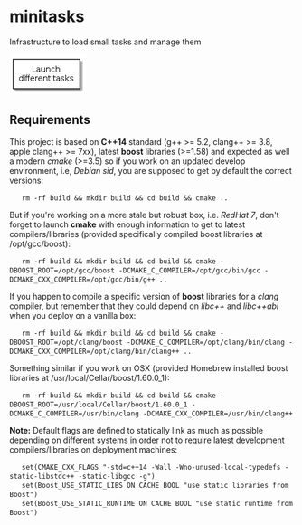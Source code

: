 # minitasks

Infrastructure to load small tasks and manage them 

![Summary](images/summary.png)
<!-- java -jar /opt/plantuml/plantuml.jar README.md -o images -->
<!--
@startuml summary.png
top to bottom direction
skinparam packageStyle rect
rectangle "Launch\ndifferent tasks" {
}
@enduml
-->

## Requirements

This project is based on **C++14** standard (g++ >= 5.2, clang++ >= 3.8, apple clang++ >= 7xx), latest **boost** libraries (>=1.58) and expected as well a modern *cmake* (>=3.5) so if you work on an updated develop environment, i.e, *Debian sid*, you are supposed to get by default the correct versions:

       rm -rf build && mkdir build && cd build && cmake ..
       
But if you're working on a more stale but robust box, i.e. *RedHat 7*, don't forget to launch **cmake** with enough information to get to latest compilers/libraries (provided specifically compiled boost libraries at /opt/gcc/boost):

       rm -rf build && mkdir build && cd build && cmake -DBOOST_ROOT=/opt/gcc/boost -DCMAKE_C_COMPILER=/opt/gcc/bin/gcc -DCMAKE_CXX_COMPILER=/opt/gcc/bin/g++ ..

If you happen to compile a specific version of **boost** libraries for a *clang* compiler, but remember that they could depend on *libc++* and *libc++abi* when you deploy on a vanilla box:

       rm -rf build && mkdir build && cd build && cmake -DBOOST_ROOT=/opt/clang/boost -DCMAKE_C_COMPILER=/opt/clang/bin/clang -DCMAKE_CXX_COMPILER=/opt/clang/bin/clang++ ..

Something similar if you work on OSX (provided Homebrew installed boost libraries at /usr/local/Cellar/boost/1.60.0_1):

       rm -rf build && mkdir build && cd build && cmake -DBOOST_ROOT=/usr/local/Cellar/boost/1.60.0_1 -DCMAKE_C_COMPILER=/usr/bin/clang -DCMAKE_CXX_COMPILER=/usr/bin/clang++       

**Note:** Default flags are defined to statically link as much as possible depending on different systems in order not to require latest development compilers/libraries on deployment machines:

       set(CMAKE_CXX_FLAGS "-std=c++14 -Wall -Wno-unused-local-typedefs -static-libstdc++ -static-libgcc -g")
       set(Boost_USE_STATIC_LIBS ON CACHE BOOL "use static libraries from Boost")
       set(Boost_USE_STATIC_RUNTIME ON CACHE BOOL "use static runtime from Boost")       
